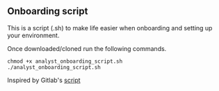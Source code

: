 ## Onboarding script
This is a script (.sh) to  make life easier when onboarding and setting up your environment.

Once downloaded/cloned run the following commands.

`chmod +x analyst_onboarding_script.sh`  
`./analyst_onboarding_script.sh`

Inspired by Gitlab's [script](https://gitlab.com/gitlab-data/analytics/-/blob/master/admin/onboarding_script.zsh)

